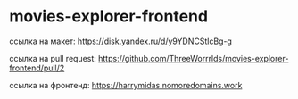 # movies-explorer-frontend
 ссылка на макет: https://disk.yandex.ru/d/y9YDNCStlcBg-g

 ссылка на pull request: https://github.com/ThreeWorrrlds/movies-explorer-frontend/pull/2

 ссылка на фронтенд: https://harrymidas.nomoredomains.work